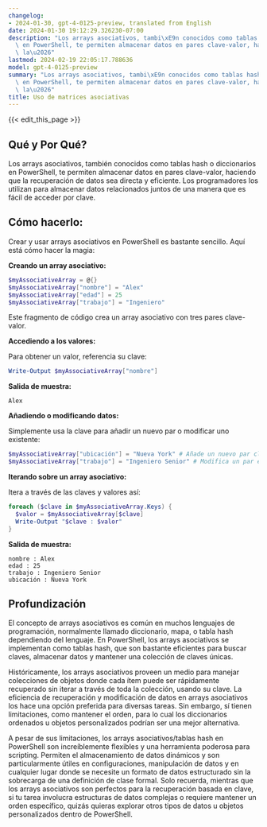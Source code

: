 ```yaml
---
changelog:
- 2024-01-30, gpt-4-0125-preview, translated from English
date: 2024-01-30 19:12:29.326230-07:00
description: "Los arrays asociativos, tambi\xE9n conocidos como tablas hash o diccionarios\
  \ en PowerShell, te permiten almacenar datos en pares clave-valor, haciendo que\
  \ la\u2026"
lastmod: 2024-02-19 22:05:17.788636
model: gpt-4-0125-preview
summary: "Los arrays asociativos, tambi\xE9n conocidos como tablas hash o diccionarios\
  \ en PowerShell, te permiten almacenar datos en pares clave-valor, haciendo que\
  \ la\u2026"
title: Uso de matrices asociativas
---
```


{{< edit_this_page >}}

## Qué y Por Qué?

Los arrays asociativos, también conocidos como tablas hash o diccionarios en PowerShell, te permiten almacenar datos en pares clave-valor, haciendo que la recuperación de datos sea directa y eficiente. Los programadores los utilizan para almacenar datos relacionados juntos de una manera que es fácil de acceder por clave.

## Cómo hacerlo:

Crear y usar arrays asociativos en PowerShell es bastante sencillo. Aquí está cómo hacer la magia:

**Creando un array asociativo:**

```PowerShell
$myAssociativeArray = @{}
$myAssociativeArray["nombre"] = "Alex"
$myAssociativeArray["edad"] = 25
$myAssociativeArray["trabajo"] = "Ingeniero"
```

Este fragmento de código crea un array asociativo con tres pares clave-valor.

**Accediendo a los valores:**

Para obtener un valor, referencia su clave:

```PowerShell
Write-Output $myAssociativeArray["nombre"]
```

**Salida de muestra:**

```
Alex
```

**Añadiendo o modificando datos:**

Simplemente usa la clave para añadir un nuevo par o modificar uno existente:

```PowerShell
$myAssociativeArray["ubicación"] = "Nueva York" # Añade un nuevo par clave-valor
$myAssociativeArray["trabajo"] = "Ingeniero Senior" # Modifica un par existente
```

**Iterando sobre un array asociativo:**

Itera a través de las claves y valores así:

```PowerShell
foreach ($clave in $myAssociativeArray.Keys) {
  $valor = $myAssociativeArray[$clave]
  Write-Output "$clave : $valor"
}
```

**Salida de muestra:**

```
nombre : Alex
edad : 25
trabajo : Ingeniero Senior
ubicación : Nueva York
```

## Profundización

El concepto de arrays asociativos es común en muchos lenguajes de programación, normalmente llamado diccionario, mapa, o tabla hash dependiendo del lenguaje. En PowerShell, los arrays asociativos se implementan como tablas hash, que son bastante eficientes para buscar claves, almacenar datos y mantener una colección de claves únicas.

Históricamente, los arrays asociativos proveen un medio para manejar colecciones de objetos donde cada ítem puede ser rápidamente recuperado sin iterar a través de toda la colección, usando su clave. La eficiencia de recuperación y modificación de datos en arrays asociativos los hace una opción preferida para diversas tareas. Sin embargo, sí tienen limitaciones, como mantener el orden, para lo cual los diccionarios ordenados u objetos personalizados podrían ser una mejor alternativa.

A pesar de sus limitaciones, los arrays asociativos/tablas hash en PowerShell son increíblemente flexibles y una herramienta poderosa para scripting. Permiten el almacenamiento de datos dinámicos y son particularmente útiles en configuraciones, manipulación de datos y en cualquier lugar donde se necesite un formato de datos estructurado sin la sobrecarga de una definición de clase formal. Solo recuerda, mientras que los arrays asociativos son perfectos para la recuperación basada en clave, si tu tarea involucra estructuras de datos complejas o requiere mantener un orden específico, quizás quieras explorar otros tipos de datos u objetos personalizados dentro de PowerShell.
